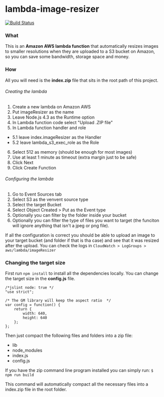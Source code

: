 # lambda-image-resizer
[![Build Status](https://travis-ci.org/Juraci/lambda-image-resizer.svg?branch=master)](https://travis-ci.org/Juraci/lambda-image-resizer)

### What

This is an **Amazon AWS lambda function** that automatically resizes images to smaller resolutions when they are uploaded to a S3 bucket on Amazon, so you can save some bandwidth, storage space and money.

### How

All you will need is the **index.zip** file that sits in the root path of this project.

###### Creating the lambda

1. Create a new lambda on Amazon AWS
2. Put imageResizer as the name
3. Leave Node.js 4.3 as the Runtime option
4. In Lambda function code select "Upload .ZIP file"
5. In Lambda function handler and role
  - 5.1 leave index.imageResizer as the Handler
  - 5.2 leave lambda_s3_exec_role as the Role
6. Select 512 as memory (should be enough for most images)
7. Use at least 1 minute as timeout (extra margin just to be safe) 
8. Click Next
9. Click Create Function

###### Configuring the lambda

1. Go to Event Sources tab
2. Select S3 as the venvent source type
3. Select the target Bucket
4. Select Object Created > Put as the Event type
5. Optionally you can filter by the folder inside your bucket
6. Optionally you can filter the type of files you want to target (the funciton will ignore anything that isn't a jpeg or png file).

If all the configuration is correct you should be able to upload an image to your target bucket (and folder if that is tha case) and see that it was resized after the upload.
You can check the logs in `CloudWatch > LogGroups > aws/lambda/imageResizer`

### Changing the target size

First run `npm install` to install all the dependencies locally. You can change the target size in the **config.js** file. 
```
/*jslint node: true */
"use strict";

/* The GM library will keep the aspect ratio  */
var config = function() {
    return {
        width: 640,
        height: 640
    };
};
```

Then just compact the following files and folders into a zip file:
- lib 
- node_modules 
- index.js 
- config.js

If you have the zip command line program installed you can simply run:
`$ npm run build`

This command will automatically compact all the necessary files into a index.zip file in the root folder.

